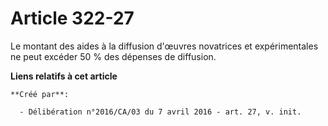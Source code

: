 # Article 322-27

Le montant des aides à la diffusion d'œuvres novatrices et expérimentales ne peut excéder 50 % des dépenses de diffusion.

**Liens relatifs à cet article**

	**Créé par**:

	  - Délibération n°2016/CA/03 du 7 avril 2016 - art. 27, v. init.
